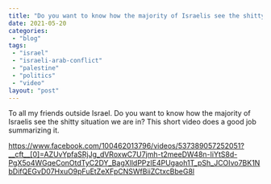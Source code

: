 ```yaml
---
title: "Do you want to know how the majority of Israelis see the shitty situation we are in?"
date: 2021-05-20
categories: 
 - "blog"
tags: 
 - "israel"
 - "israeli-arab-conflict"
 - "palestine"
 - "politics"
 - "video"
layout: "post"
---
```


To all my friends outside Israel. Do you want to know how the majority of Israelis see the shitty situation we are in? This short video does a good job summarizing it.


https://www.facebook.com/100462013796/videos/537389057252051?__cft__[0]=AZUvYpfaSRjJg_dVRoxwC7U7jmh-t2meeDW48n-IiYtS8d-PgX5o4WGqeConOtdTyC2DY_BagXlldPPzIE4PUgaoh1T_pSh_JCOIvo7BK1NbDifQEGvD07HxuO9pFuEtZeXFpCNSWfBiiZCtxcBbeG8l
